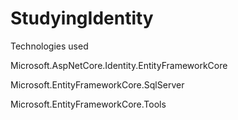 # StudyingIdentity

Technologies used

Microsoft.AspNetCore.Identity.EntityFrameworkCore

Microsoft.EntityFrameworkCore.SqlServer

Microsoft.EntityFrameworkCore.Tools
